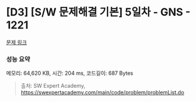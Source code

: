 # [D3] [S/W 문제해결 기본] 5일차 - GNS - 1221 

[문제 링크](https://swexpertacademy.com/main/code/problem/problemDetail.do?contestProbId=AV14jJh6ACYCFAYD) 

### 성능 요약

메모리: 64,620 KB, 시간: 204 ms, 코드길이: 687 Bytes



> 출처: SW Expert Academy, https://swexpertacademy.com/main/code/problem/problemList.do